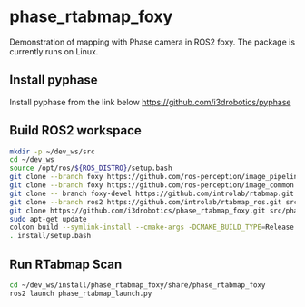 # phase_rtabmap_foxy
Demonstration of mapping with Phase camera in ROS2 foxy.
The package is currently runs on Linux.

## Install pyphase
Install pyphase from the link below
https://github.com/i3drobotics/pyphase

## Build ROS2 workspace
```bash
mkdir -p ~/dev_ws/src
cd ~/dev_ws
source /opt/ros/${ROS_DISTRO}/setup.bash
git clone --branch foxy https://github.com/ros-perception/image_pipeline.git src/image_pipeline
git clone --branch foxy https://github.com/ros-perception/image_common.git src/image_common
git clone -- branch foxy-devel https://github.com/introlab/rtabmap.git src/rtabmap
git clone --branch ros2 https://github.com/introlab/rtabmap_ros.git src/rtabmap_ros
git clone https://github.com/i3drobotics/phase_rtabmap_foxy.git src/phase_rtabmap_foxy
sudo apt-get update
colcon build --symlink-install --cmake-args -DCMAKE_BUILD_TYPE=Release
. install/setup.bash
```

## Run RTabmap Scan
```bash
cd ~/dev_ws/install/phase_rtabmap_foxy/share/phase_rtabmap_foxy
ros2 launch phase_rtabmap_launch.py
```
###
